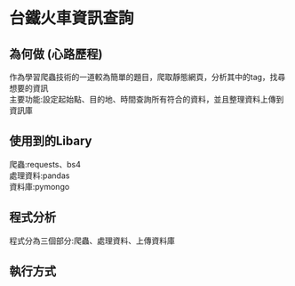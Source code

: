 # 台鐵火車資訊查詢

## 為何做 (心路歷程)
 作為學習爬蟲技術的一道較為簡單的題目，爬取靜態網頁，分析其中的tag，找尋想要的資訊  
 主要功能:設定起始點、目的地、時間查詢所有符合的資料，並且整理資料上傳到資訊庫  
## 使用到的Libary
 爬蟲:requests、bs4  
 處理資料:pandas  
 資料庫:pymongo  
## 程式分析
 程式分為三個部分:爬蟲、處理資料、上傳資料庫  

## 執行方式
